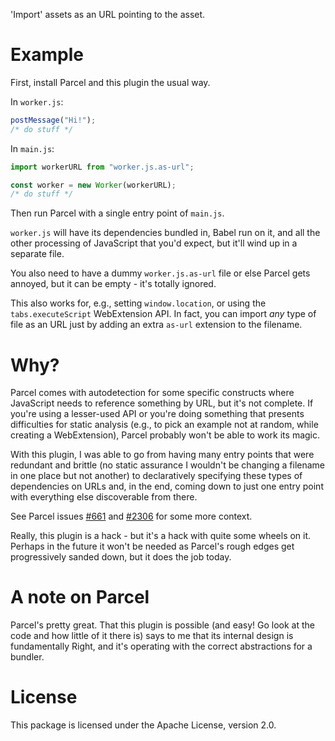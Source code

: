'Import' assets as an URL pointing to the asset.

# Example

First, install Parcel and this plugin the usual way.

In `worker.js`:

```js
postMessage("Hi!");
/* do stuff */
```

In `main.js`:

```js
import workerURL from "worker.js.as-url";

const worker = new Worker(workerURL);
/* do stuff */
```

Then run Parcel with a single entry point of `main.js`.

`worker.js` will have its dependencies bundled in, Babel run on it,
and all the other processing of JavaScript that you'd expect, but
it'll wind up in a separate file.

You also need to have a dummy `worker.js.as-url` file or else Parcel
gets annoyed, but it can be empty - it's totally ignored.

This also works for, e.g., setting `window.location`, or using the
`tabs.executeScript` WebExtension API. In fact, you can import *any*
type of file as an URL just by adding an extra `as-url` extension to
the filename.

# Why?

Parcel comes with autodetection for some specific constructs where
JavaScript needs to reference something by URL, but it's not complete.
If you're using a lesser-used API or you're doing something that
presents difficulties for static analysis (e.g., to pick an example
not at random, while creating a WebExtension), Parcel probably won't
be able to work its magic.

With this plugin, I was able to go from having many entry points that
were redundant and brittle (no static assurance I wouldn't be changing
a filename in one place but not another) to declaratively specifying
these types of dependencies on URLs and, in the end, coming down to
just one entry point with everything else discoverable from there.

See Parcel issues
[#661](https://github.com/parcel-bundler/parcel/issues/661) and
[#2306](https://github.com/parcel-bundler/parcel/issues/2306) for some
more context.

Really, this plugin is a hack - but it's a hack with quite some wheels
on it. Perhaps in the future it won't be needed as Parcel's rough
edges get progressively sanded down, but it does the job today.

# A note on Parcel

Parcel's pretty great. That this plugin is possible (and easy! Go look
at the code and how little of it there is) says to me that its
internal design is fundamentally Right, and it's operating with the
correct abstractions for a bundler.

# License

This package is licensed under the Apache License, version 2.0.
